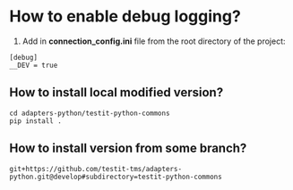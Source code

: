 # How to enable debug logging?
1. Add in **connection_config.ini** file from the root directory of the project:
```
[debug]
__DEV = true
```

## How to install local modified version?
```
cd adapters-python/testit-python-commons
pip install .
```
## How to install version from some branch?
```
git+https://github.com/testit-tms/adapters-python.git@develop#subdirectory=testit-python-commons
```